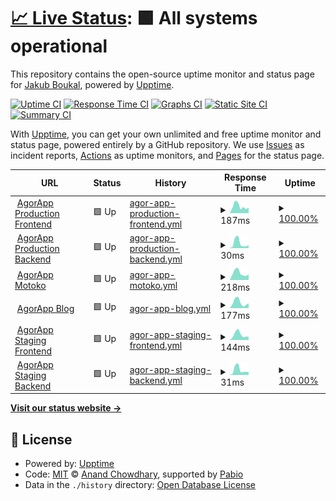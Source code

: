 # [📈 Live Status](https://status.agorapp.dev): <!--live status--> **🟩 All systems operational**

This repository contains the open-source uptime monitor and status page for [Jakub Boukal](suki.wtf), powered by [Upptime](https://github.com/upptime/upptime).

[![Uptime CI](https://github.com/SukiCZ/agorapp-upptime/workflows/Uptime%20CI/badge.svg)](https://github.com/SukiCZ/agorapp-upptime/actions?query=workflow%3A%22Uptime+CI%22)
[![Response Time CI](https://github.com/SukiCZ/agorapp-upptime/workflows/Response%20Time%20CI/badge.svg)](https://github.com/SukiCZ/agorapp-upptime/actions?query=workflow%3A%22Response+Time+CI%22)
[![Graphs CI](https://github.com/SukiCZ/agorapp-upptime/workflows/Graphs%20CI/badge.svg)](https://github.com/SukiCZ/agorapp-upptime/actions?query=workflow%3A%22Graphs+CI%22)
[![Static Site CI](https://github.com/SukiCZ/agorapp-upptime/workflows/Static%20Site%20CI/badge.svg)](https://github.com/SukiCZ/agorapp-upptime/actions?query=workflow%3A%22Static+Site+CI%22)
[![Summary CI](https://github.com/SukiCZ/agorapp-upptime/workflows/Summary%20CI/badge.svg)](https://github.com/SukiCZ/agorapp-upptime/actions?query=workflow%3A%22Summary+CI%22)

With [Upptime](https://upptime.js.org), you can get your own unlimited and free uptime monitor and status page, powered entirely by a GitHub repository. We use [Issues](https://github.com/SukiCZ/agorapp-upptime/issues) as incident reports, [Actions](https://github.com/SukiCZ/agorapp-upptime/actions) as uptime monitors, and [Pages](https://status.agorapp.dev) for the status page.

<!--start: status pages-->
<!-- This summary is generated by Upptime (https://github.com/upptime/upptime) -->
<!-- Do not edit this manually, your changes will be overwritten -->
<!-- prettier-ignore -->
| URL | Status | History | Response Time | Uptime |
| --- | ------ | ------- | ------------- | ------ |
| <img alt="" src="https://icons.duckduckgo.com/ip3/agorapp.dev.ico" height="13"> [AgorApp Production Frontend](https://agorapp.dev) | 🟩 Up | [agor-app-production-frontend.yml](https://github.com/SukiCZ/agorapp-uptime/commits/HEAD/history/agor-app-production-frontend.yml) | <details><summary><img alt="Response time graph" src="./graphs/agor-app-production-frontend/response-time-week.png" height="20"> 187ms</summary><br><a href="https://SukiCZ.github.io/agorapp-uptime/history/agor-app-production-frontend"><img alt="Response time 197" src="https://img.shields.io/endpoint?url=https%3A%2F%2Fraw.githubusercontent.com%2FSukiCZ%2Fagorapp-uptime%2FHEAD%2Fapi%2Fagor-app-production-frontend%2Fresponse-time.json"></a><br><a href="https://SukiCZ.github.io/agorapp-uptime/history/agor-app-production-frontend"><img alt="24-hour response time 151" src="https://img.shields.io/endpoint?url=https%3A%2F%2Fraw.githubusercontent.com%2FSukiCZ%2Fagorapp-uptime%2FHEAD%2Fapi%2Fagor-app-production-frontend%2Fresponse-time-day.json"></a><br><a href="https://SukiCZ.github.io/agorapp-uptime/history/agor-app-production-frontend"><img alt="7-day response time 187" src="https://img.shields.io/endpoint?url=https%3A%2F%2Fraw.githubusercontent.com%2FSukiCZ%2Fagorapp-uptime%2FHEAD%2Fapi%2Fagor-app-production-frontend%2Fresponse-time-week.json"></a><br><a href="https://SukiCZ.github.io/agorapp-uptime/history/agor-app-production-frontend"><img alt="30-day response time 197" src="https://img.shields.io/endpoint?url=https%3A%2F%2Fraw.githubusercontent.com%2FSukiCZ%2Fagorapp-uptime%2FHEAD%2Fapi%2Fagor-app-production-frontend%2Fresponse-time-month.json"></a><br><a href="https://SukiCZ.github.io/agorapp-uptime/history/agor-app-production-frontend"><img alt="1-year response time 197" src="https://img.shields.io/endpoint?url=https%3A%2F%2Fraw.githubusercontent.com%2FSukiCZ%2Fagorapp-uptime%2FHEAD%2Fapi%2Fagor-app-production-frontend%2Fresponse-time-year.json"></a></details> | <details><summary><a href="https://SukiCZ.github.io/agorapp-uptime/history/agor-app-production-frontend">100.00%</a></summary><a href="https://SukiCZ.github.io/agorapp-uptime/history/agor-app-production-frontend"><img alt="All-time uptime 100.00%" src="https://img.shields.io/endpoint?url=https%3A%2F%2Fraw.githubusercontent.com%2FSukiCZ%2Fagorapp-uptime%2FHEAD%2Fapi%2Fagor-app-production-frontend%2Fuptime.json"></a><br><a href="https://SukiCZ.github.io/agorapp-uptime/history/agor-app-production-frontend"><img alt="24-hour uptime 100.00%" src="https://img.shields.io/endpoint?url=https%3A%2F%2Fraw.githubusercontent.com%2FSukiCZ%2Fagorapp-uptime%2FHEAD%2Fapi%2Fagor-app-production-frontend%2Fuptime-day.json"></a><br><a href="https://SukiCZ.github.io/agorapp-uptime/history/agor-app-production-frontend"><img alt="7-day uptime 100.00%" src="https://img.shields.io/endpoint?url=https%3A%2F%2Fraw.githubusercontent.com%2FSukiCZ%2Fagorapp-uptime%2FHEAD%2Fapi%2Fagor-app-production-frontend%2Fuptime-week.json"></a><br><a href="https://SukiCZ.github.io/agorapp-uptime/history/agor-app-production-frontend"><img alt="30-day uptime 100.00%" src="https://img.shields.io/endpoint?url=https%3A%2F%2Fraw.githubusercontent.com%2FSukiCZ%2Fagorapp-uptime%2FHEAD%2Fapi%2Fagor-app-production-frontend%2Fuptime-month.json"></a><br><a href="https://SukiCZ.github.io/agorapp-uptime/history/agor-app-production-frontend"><img alt="1-year uptime 100.00%" src="https://img.shields.io/endpoint?url=https%3A%2F%2Fraw.githubusercontent.com%2FSukiCZ%2Fagorapp-uptime%2FHEAD%2Fapi%2Fagor-app-production-frontend%2Fuptime-year.json"></a></details>
| <img alt="" src="https://icons.duckduckgo.com/ip3/agorapp.dev.ico" height="13"> [AgorApp Production Backend](https://agorapp.dev/api/users/hello/) | 🟩 Up | [agor-app-production-backend.yml](https://github.com/SukiCZ/agorapp-uptime/commits/HEAD/history/agor-app-production-backend.yml) | <details><summary><img alt="Response time graph" src="./graphs/agor-app-production-backend/response-time-week.png" height="20"> 30ms</summary><br><a href="https://SukiCZ.github.io/agorapp-uptime/history/agor-app-production-backend"><img alt="Response time 39" src="https://img.shields.io/endpoint?url=https%3A%2F%2Fraw.githubusercontent.com%2FSukiCZ%2Fagorapp-uptime%2FHEAD%2Fapi%2Fagor-app-production-backend%2Fresponse-time.json"></a><br><a href="https://SukiCZ.github.io/agorapp-uptime/history/agor-app-production-backend"><img alt="24-hour response time 18" src="https://img.shields.io/endpoint?url=https%3A%2F%2Fraw.githubusercontent.com%2FSukiCZ%2Fagorapp-uptime%2FHEAD%2Fapi%2Fagor-app-production-backend%2Fresponse-time-day.json"></a><br><a href="https://SukiCZ.github.io/agorapp-uptime/history/agor-app-production-backend"><img alt="7-day response time 30" src="https://img.shields.io/endpoint?url=https%3A%2F%2Fraw.githubusercontent.com%2FSukiCZ%2Fagorapp-uptime%2FHEAD%2Fapi%2Fagor-app-production-backend%2Fresponse-time-week.json"></a><br><a href="https://SukiCZ.github.io/agorapp-uptime/history/agor-app-production-backend"><img alt="30-day response time 39" src="https://img.shields.io/endpoint?url=https%3A%2F%2Fraw.githubusercontent.com%2FSukiCZ%2Fagorapp-uptime%2FHEAD%2Fapi%2Fagor-app-production-backend%2Fresponse-time-month.json"></a><br><a href="https://SukiCZ.github.io/agorapp-uptime/history/agor-app-production-backend"><img alt="1-year response time 39" src="https://img.shields.io/endpoint?url=https%3A%2F%2Fraw.githubusercontent.com%2FSukiCZ%2Fagorapp-uptime%2FHEAD%2Fapi%2Fagor-app-production-backend%2Fresponse-time-year.json"></a></details> | <details><summary><a href="https://SukiCZ.github.io/agorapp-uptime/history/agor-app-production-backend">100.00%</a></summary><a href="https://SukiCZ.github.io/agorapp-uptime/history/agor-app-production-backend"><img alt="All-time uptime 100.00%" src="https://img.shields.io/endpoint?url=https%3A%2F%2Fraw.githubusercontent.com%2FSukiCZ%2Fagorapp-uptime%2FHEAD%2Fapi%2Fagor-app-production-backend%2Fuptime.json"></a><br><a href="https://SukiCZ.github.io/agorapp-uptime/history/agor-app-production-backend"><img alt="24-hour uptime 100.00%" src="https://img.shields.io/endpoint?url=https%3A%2F%2Fraw.githubusercontent.com%2FSukiCZ%2Fagorapp-uptime%2FHEAD%2Fapi%2Fagor-app-production-backend%2Fuptime-day.json"></a><br><a href="https://SukiCZ.github.io/agorapp-uptime/history/agor-app-production-backend"><img alt="7-day uptime 100.00%" src="https://img.shields.io/endpoint?url=https%3A%2F%2Fraw.githubusercontent.com%2FSukiCZ%2Fagorapp-uptime%2FHEAD%2Fapi%2Fagor-app-production-backend%2Fuptime-week.json"></a><br><a href="https://SukiCZ.github.io/agorapp-uptime/history/agor-app-production-backend"><img alt="30-day uptime 100.00%" src="https://img.shields.io/endpoint?url=https%3A%2F%2Fraw.githubusercontent.com%2FSukiCZ%2Fagorapp-uptime%2FHEAD%2Fapi%2Fagor-app-production-backend%2Fuptime-month.json"></a><br><a href="https://SukiCZ.github.io/agorapp-uptime/history/agor-app-production-backend"><img alt="1-year uptime 100.00%" src="https://img.shields.io/endpoint?url=https%3A%2F%2Fraw.githubusercontent.com%2FSukiCZ%2Fagorapp-uptime%2FHEAD%2Fapi%2Fagor-app-production-backend%2Fuptime-year.json"></a></details>
| <img alt="" src="https://icons.duckduckgo.com/ip3/motoko.agorapp.dev.ico" height="13"> [AgorApp Motoko](https://motoko.agorapp.dev/course/motoko/motoko-tutorial/introduction) | 🟩 Up | [agor-app-motoko.yml](https://github.com/SukiCZ/agorapp-uptime/commits/HEAD/history/agor-app-motoko.yml) | <details><summary><img alt="Response time graph" src="./graphs/agor-app-motoko/response-time-week.png" height="20"> 218ms</summary><br><a href="https://SukiCZ.github.io/agorapp-uptime/history/agor-app-motoko"><img alt="Response time 243" src="https://img.shields.io/endpoint?url=https%3A%2F%2Fraw.githubusercontent.com%2FSukiCZ%2Fagorapp-uptime%2FHEAD%2Fapi%2Fagor-app-motoko%2Fresponse-time.json"></a><br><a href="https://SukiCZ.github.io/agorapp-uptime/history/agor-app-motoko"><img alt="24-hour response time 180" src="https://img.shields.io/endpoint?url=https%3A%2F%2Fraw.githubusercontent.com%2FSukiCZ%2Fagorapp-uptime%2FHEAD%2Fapi%2Fagor-app-motoko%2Fresponse-time-day.json"></a><br><a href="https://SukiCZ.github.io/agorapp-uptime/history/agor-app-motoko"><img alt="7-day response time 218" src="https://img.shields.io/endpoint?url=https%3A%2F%2Fraw.githubusercontent.com%2FSukiCZ%2Fagorapp-uptime%2FHEAD%2Fapi%2Fagor-app-motoko%2Fresponse-time-week.json"></a><br><a href="https://SukiCZ.github.io/agorapp-uptime/history/agor-app-motoko"><img alt="30-day response time 243" src="https://img.shields.io/endpoint?url=https%3A%2F%2Fraw.githubusercontent.com%2FSukiCZ%2Fagorapp-uptime%2FHEAD%2Fapi%2Fagor-app-motoko%2Fresponse-time-month.json"></a><br><a href="https://SukiCZ.github.io/agorapp-uptime/history/agor-app-motoko"><img alt="1-year response time 243" src="https://img.shields.io/endpoint?url=https%3A%2F%2Fraw.githubusercontent.com%2FSukiCZ%2Fagorapp-uptime%2FHEAD%2Fapi%2Fagor-app-motoko%2Fresponse-time-year.json"></a></details> | <details><summary><a href="https://SukiCZ.github.io/agorapp-uptime/history/agor-app-motoko">100.00%</a></summary><a href="https://SukiCZ.github.io/agorapp-uptime/history/agor-app-motoko"><img alt="All-time uptime 100.00%" src="https://img.shields.io/endpoint?url=https%3A%2F%2Fraw.githubusercontent.com%2FSukiCZ%2Fagorapp-uptime%2FHEAD%2Fapi%2Fagor-app-motoko%2Fuptime.json"></a><br><a href="https://SukiCZ.github.io/agorapp-uptime/history/agor-app-motoko"><img alt="24-hour uptime 100.00%" src="https://img.shields.io/endpoint?url=https%3A%2F%2Fraw.githubusercontent.com%2FSukiCZ%2Fagorapp-uptime%2FHEAD%2Fapi%2Fagor-app-motoko%2Fuptime-day.json"></a><br><a href="https://SukiCZ.github.io/agorapp-uptime/history/agor-app-motoko"><img alt="7-day uptime 100.00%" src="https://img.shields.io/endpoint?url=https%3A%2F%2Fraw.githubusercontent.com%2FSukiCZ%2Fagorapp-uptime%2FHEAD%2Fapi%2Fagor-app-motoko%2Fuptime-week.json"></a><br><a href="https://SukiCZ.github.io/agorapp-uptime/history/agor-app-motoko"><img alt="30-day uptime 100.00%" src="https://img.shields.io/endpoint?url=https%3A%2F%2Fraw.githubusercontent.com%2FSukiCZ%2Fagorapp-uptime%2FHEAD%2Fapi%2Fagor-app-motoko%2Fuptime-month.json"></a><br><a href="https://SukiCZ.github.io/agorapp-uptime/history/agor-app-motoko"><img alt="1-year uptime 100.00%" src="https://img.shields.io/endpoint?url=https%3A%2F%2Fraw.githubusercontent.com%2FSukiCZ%2Fagorapp-uptime%2FHEAD%2Fapi%2Fagor-app-motoko%2Fuptime-year.json"></a></details>
| <img alt="" src="https://icons.duckduckgo.com/ip3/blog.agorapp.dev.ico" height="13"> [AgorApp Blog](https://blog.agorapp.dev) | 🟩 Up | [agor-app-blog.yml](https://github.com/SukiCZ/agorapp-uptime/commits/HEAD/history/agor-app-blog.yml) | <details><summary><img alt="Response time graph" src="./graphs/agor-app-blog/response-time-week.png" height="20"> 177ms</summary><br><a href="https://SukiCZ.github.io/agorapp-uptime/history/agor-app-blog"><img alt="Response time 206" src="https://img.shields.io/endpoint?url=https%3A%2F%2Fraw.githubusercontent.com%2FSukiCZ%2Fagorapp-uptime%2FHEAD%2Fapi%2Fagor-app-blog%2Fresponse-time.json"></a><br><a href="https://SukiCZ.github.io/agorapp-uptime/history/agor-app-blog"><img alt="24-hour response time 150" src="https://img.shields.io/endpoint?url=https%3A%2F%2Fraw.githubusercontent.com%2FSukiCZ%2Fagorapp-uptime%2FHEAD%2Fapi%2Fagor-app-blog%2Fresponse-time-day.json"></a><br><a href="https://SukiCZ.github.io/agorapp-uptime/history/agor-app-blog"><img alt="7-day response time 177" src="https://img.shields.io/endpoint?url=https%3A%2F%2Fraw.githubusercontent.com%2FSukiCZ%2Fagorapp-uptime%2FHEAD%2Fapi%2Fagor-app-blog%2Fresponse-time-week.json"></a><br><a href="https://SukiCZ.github.io/agorapp-uptime/history/agor-app-blog"><img alt="30-day response time 206" src="https://img.shields.io/endpoint?url=https%3A%2F%2Fraw.githubusercontent.com%2FSukiCZ%2Fagorapp-uptime%2FHEAD%2Fapi%2Fagor-app-blog%2Fresponse-time-month.json"></a><br><a href="https://SukiCZ.github.io/agorapp-uptime/history/agor-app-blog"><img alt="1-year response time 206" src="https://img.shields.io/endpoint?url=https%3A%2F%2Fraw.githubusercontent.com%2FSukiCZ%2Fagorapp-uptime%2FHEAD%2Fapi%2Fagor-app-blog%2Fresponse-time-year.json"></a></details> | <details><summary><a href="https://SukiCZ.github.io/agorapp-uptime/history/agor-app-blog">100.00%</a></summary><a href="https://SukiCZ.github.io/agorapp-uptime/history/agor-app-blog"><img alt="All-time uptime 100.00%" src="https://img.shields.io/endpoint?url=https%3A%2F%2Fraw.githubusercontent.com%2FSukiCZ%2Fagorapp-uptime%2FHEAD%2Fapi%2Fagor-app-blog%2Fuptime.json"></a><br><a href="https://SukiCZ.github.io/agorapp-uptime/history/agor-app-blog"><img alt="24-hour uptime 100.00%" src="https://img.shields.io/endpoint?url=https%3A%2F%2Fraw.githubusercontent.com%2FSukiCZ%2Fagorapp-uptime%2FHEAD%2Fapi%2Fagor-app-blog%2Fuptime-day.json"></a><br><a href="https://SukiCZ.github.io/agorapp-uptime/history/agor-app-blog"><img alt="7-day uptime 100.00%" src="https://img.shields.io/endpoint?url=https%3A%2F%2Fraw.githubusercontent.com%2FSukiCZ%2Fagorapp-uptime%2FHEAD%2Fapi%2Fagor-app-blog%2Fuptime-week.json"></a><br><a href="https://SukiCZ.github.io/agorapp-uptime/history/agor-app-blog"><img alt="30-day uptime 100.00%" src="https://img.shields.io/endpoint?url=https%3A%2F%2Fraw.githubusercontent.com%2FSukiCZ%2Fagorapp-uptime%2FHEAD%2Fapi%2Fagor-app-blog%2Fuptime-month.json"></a><br><a href="https://SukiCZ.github.io/agorapp-uptime/history/agor-app-blog"><img alt="1-year uptime 100.00%" src="https://img.shields.io/endpoint?url=https%3A%2F%2Fraw.githubusercontent.com%2FSukiCZ%2Fagorapp-uptime%2FHEAD%2Fapi%2Fagor-app-blog%2Fuptime-year.json"></a></details>
| <img alt="" src="https://icons.duckduckgo.com/ip3/staging.agorapp.dev.ico" height="13"> [AgorApp Staging Frontend](https://staging.agorapp.dev) | 🟩 Up | [agor-app-staging-frontend.yml](https://github.com/SukiCZ/agorapp-uptime/commits/HEAD/history/agor-app-staging-frontend.yml) | <details><summary><img alt="Response time graph" src="./graphs/agor-app-staging-frontend/response-time-week.png" height="20"> 144ms</summary><br><a href="https://SukiCZ.github.io/agorapp-uptime/history/agor-app-staging-frontend"><img alt="Response time 177" src="https://img.shields.io/endpoint?url=https%3A%2F%2Fraw.githubusercontent.com%2FSukiCZ%2Fagorapp-uptime%2FHEAD%2Fapi%2Fagor-app-staging-frontend%2Fresponse-time.json"></a><br><a href="https://SukiCZ.github.io/agorapp-uptime/history/agor-app-staging-frontend"><img alt="24-hour response time 86" src="https://img.shields.io/endpoint?url=https%3A%2F%2Fraw.githubusercontent.com%2FSukiCZ%2Fagorapp-uptime%2FHEAD%2Fapi%2Fagor-app-staging-frontend%2Fresponse-time-day.json"></a><br><a href="https://SukiCZ.github.io/agorapp-uptime/history/agor-app-staging-frontend"><img alt="7-day response time 144" src="https://img.shields.io/endpoint?url=https%3A%2F%2Fraw.githubusercontent.com%2FSukiCZ%2Fagorapp-uptime%2FHEAD%2Fapi%2Fagor-app-staging-frontend%2Fresponse-time-week.json"></a><br><a href="https://SukiCZ.github.io/agorapp-uptime/history/agor-app-staging-frontend"><img alt="30-day response time 177" src="https://img.shields.io/endpoint?url=https%3A%2F%2Fraw.githubusercontent.com%2FSukiCZ%2Fagorapp-uptime%2FHEAD%2Fapi%2Fagor-app-staging-frontend%2Fresponse-time-month.json"></a><br><a href="https://SukiCZ.github.io/agorapp-uptime/history/agor-app-staging-frontend"><img alt="1-year response time 177" src="https://img.shields.io/endpoint?url=https%3A%2F%2Fraw.githubusercontent.com%2FSukiCZ%2Fagorapp-uptime%2FHEAD%2Fapi%2Fagor-app-staging-frontend%2Fresponse-time-year.json"></a></details> | <details><summary><a href="https://SukiCZ.github.io/agorapp-uptime/history/agor-app-staging-frontend">100.00%</a></summary><a href="https://SukiCZ.github.io/agorapp-uptime/history/agor-app-staging-frontend"><img alt="All-time uptime 100.00%" src="https://img.shields.io/endpoint?url=https%3A%2F%2Fraw.githubusercontent.com%2FSukiCZ%2Fagorapp-uptime%2FHEAD%2Fapi%2Fagor-app-staging-frontend%2Fuptime.json"></a><br><a href="https://SukiCZ.github.io/agorapp-uptime/history/agor-app-staging-frontend"><img alt="24-hour uptime 100.00%" src="https://img.shields.io/endpoint?url=https%3A%2F%2Fraw.githubusercontent.com%2FSukiCZ%2Fagorapp-uptime%2FHEAD%2Fapi%2Fagor-app-staging-frontend%2Fuptime-day.json"></a><br><a href="https://SukiCZ.github.io/agorapp-uptime/history/agor-app-staging-frontend"><img alt="7-day uptime 100.00%" src="https://img.shields.io/endpoint?url=https%3A%2F%2Fraw.githubusercontent.com%2FSukiCZ%2Fagorapp-uptime%2FHEAD%2Fapi%2Fagor-app-staging-frontend%2Fuptime-week.json"></a><br><a href="https://SukiCZ.github.io/agorapp-uptime/history/agor-app-staging-frontend"><img alt="30-day uptime 100.00%" src="https://img.shields.io/endpoint?url=https%3A%2F%2Fraw.githubusercontent.com%2FSukiCZ%2Fagorapp-uptime%2FHEAD%2Fapi%2Fagor-app-staging-frontend%2Fuptime-month.json"></a><br><a href="https://SukiCZ.github.io/agorapp-uptime/history/agor-app-staging-frontend"><img alt="1-year uptime 100.00%" src="https://img.shields.io/endpoint?url=https%3A%2F%2Fraw.githubusercontent.com%2FSukiCZ%2Fagorapp-uptime%2FHEAD%2Fapi%2Fagor-app-staging-frontend%2Fuptime-year.json"></a></details>
| <img alt="" src="https://icons.duckduckgo.com/ip3/staging.agorapp.dev.ico" height="13"> [AgorApp Staging Backend](https://staging.agorapp.dev/api/users/hello/) | 🟩 Up | [agor-app-staging-backend.yml](https://github.com/SukiCZ/agorapp-uptime/commits/HEAD/history/agor-app-staging-backend.yml) | <details><summary><img alt="Response time graph" src="./graphs/agor-app-staging-backend/response-time-week.png" height="20"> 31ms</summary><br><a href="https://SukiCZ.github.io/agorapp-uptime/history/agor-app-staging-backend"><img alt="Response time 39" src="https://img.shields.io/endpoint?url=https%3A%2F%2Fraw.githubusercontent.com%2FSukiCZ%2Fagorapp-uptime%2FHEAD%2Fapi%2Fagor-app-staging-backend%2Fresponse-time.json"></a><br><a href="https://SukiCZ.github.io/agorapp-uptime/history/agor-app-staging-backend"><img alt="24-hour response time 18" src="https://img.shields.io/endpoint?url=https%3A%2F%2Fraw.githubusercontent.com%2FSukiCZ%2Fagorapp-uptime%2FHEAD%2Fapi%2Fagor-app-staging-backend%2Fresponse-time-day.json"></a><br><a href="https://SukiCZ.github.io/agorapp-uptime/history/agor-app-staging-backend"><img alt="7-day response time 31" src="https://img.shields.io/endpoint?url=https%3A%2F%2Fraw.githubusercontent.com%2FSukiCZ%2Fagorapp-uptime%2FHEAD%2Fapi%2Fagor-app-staging-backend%2Fresponse-time-week.json"></a><br><a href="https://SukiCZ.github.io/agorapp-uptime/history/agor-app-staging-backend"><img alt="30-day response time 39" src="https://img.shields.io/endpoint?url=https%3A%2F%2Fraw.githubusercontent.com%2FSukiCZ%2Fagorapp-uptime%2FHEAD%2Fapi%2Fagor-app-staging-backend%2Fresponse-time-month.json"></a><br><a href="https://SukiCZ.github.io/agorapp-uptime/history/agor-app-staging-backend"><img alt="1-year response time 39" src="https://img.shields.io/endpoint?url=https%3A%2F%2Fraw.githubusercontent.com%2FSukiCZ%2Fagorapp-uptime%2FHEAD%2Fapi%2Fagor-app-staging-backend%2Fresponse-time-year.json"></a></details> | <details><summary><a href="https://SukiCZ.github.io/agorapp-uptime/history/agor-app-staging-backend">100.00%</a></summary><a href="https://SukiCZ.github.io/agorapp-uptime/history/agor-app-staging-backend"><img alt="All-time uptime 100.00%" src="https://img.shields.io/endpoint?url=https%3A%2F%2Fraw.githubusercontent.com%2FSukiCZ%2Fagorapp-uptime%2FHEAD%2Fapi%2Fagor-app-staging-backend%2Fuptime.json"></a><br><a href="https://SukiCZ.github.io/agorapp-uptime/history/agor-app-staging-backend"><img alt="24-hour uptime 100.00%" src="https://img.shields.io/endpoint?url=https%3A%2F%2Fraw.githubusercontent.com%2FSukiCZ%2Fagorapp-uptime%2FHEAD%2Fapi%2Fagor-app-staging-backend%2Fuptime-day.json"></a><br><a href="https://SukiCZ.github.io/agorapp-uptime/history/agor-app-staging-backend"><img alt="7-day uptime 100.00%" src="https://img.shields.io/endpoint?url=https%3A%2F%2Fraw.githubusercontent.com%2FSukiCZ%2Fagorapp-uptime%2FHEAD%2Fapi%2Fagor-app-staging-backend%2Fuptime-week.json"></a><br><a href="https://SukiCZ.github.io/agorapp-uptime/history/agor-app-staging-backend"><img alt="30-day uptime 100.00%" src="https://img.shields.io/endpoint?url=https%3A%2F%2Fraw.githubusercontent.com%2FSukiCZ%2Fagorapp-uptime%2FHEAD%2Fapi%2Fagor-app-staging-backend%2Fuptime-month.json"></a><br><a href="https://SukiCZ.github.io/agorapp-uptime/history/agor-app-staging-backend"><img alt="1-year uptime 100.00%" src="https://img.shields.io/endpoint?url=https%3A%2F%2Fraw.githubusercontent.com%2FSukiCZ%2Fagorapp-uptime%2FHEAD%2Fapi%2Fagor-app-staging-backend%2Fuptime-year.json"></a></details>

<!--end: status pages-->

[**Visit our status website →**](https://status.agorapp.dev)

## 📄 License

- Powered by: [Upptime](https://github.com/upptime/upptime)
- Code: [MIT](./LICENSE) © [Anand Chowdhary](https://anandchowdhary.com), supported by [Pabio](https://pabio.com)
- Data in the `./history` directory: [Open Database License](https://opendatacommons.org/licenses/odbl/1-0/)
